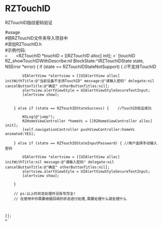 # RZTouchID
RZTouchID指纹密码验证

#usage</br>
#把RZTouchID文件夹导入项目中</br>
#添加RZTouchID.h</br>
#示例代码:</br>
`<
    `<RZTouchID *touchID = [[RZTouchID alloc] init]; >`
    [touchID RZ_showTouchIDWithDescribe:nil BlockState:^(RZTouchIDState state, NSError *error) {
        if (state == RZTouchIDStateNotSupport) {    //不支持TouchID
            
            UIAlertView *alertview = [[UIAlertView alloc] initWithTitle:@"当前设备不支持TouchID" message:@"请输入密码" delegate:nil cancelButtonTitle:@"确定" otherButtonTitles:nil];
            alertview.alertViewStyle = UIAlertViewStyleSecureTextInput;
            [alertview show];
            
            
        } else if (state == RZTouchIDStateSuccess) {    //TouchID验证成功
            
            NSLog(@"jump");
            RZHomeViewController *homeVc = [[RZHomeViewController alloc] init];
            [self.navigationController pushViewController:homeVc animated:YES];
            
        } else if (state == RZTouchIDStateInputPassword) { //用户选择手动输入密码
            
            UIAlertView *alertview = [[UIAlertView alloc] initWithTitle:nil message:@"请输入密码" delegate:nil cancelButtonTitle:@"确定" otherButtonTitles:nil];
            alertview.alertViewStyle = UIAlertViewStyleSecureTextInput;
            [alertview show];
            
        }
        
        // ps:以上的状态处理并没有写完全!
        // 在使用中你需要根据回调的状态进行处理,需要处理什么就处理什么
        
        
        
    }];
    >`
